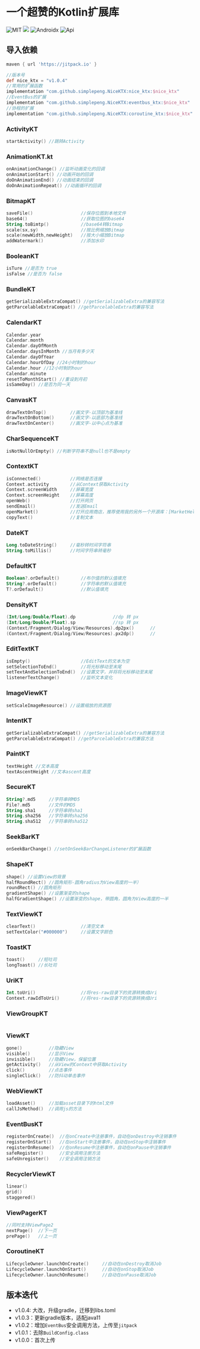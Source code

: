 # 一个超赞的Kotlin扩展库

![MIT](https://img.shields.io/badge/License-MIT-orange?style=flat-square) [![](https://jitpack.io/v/simplepeng/NiceKTX.svg)](https://jitpack.io/#simplepeng/NiceKTX)  ![Androidx](https://img.shields.io/badge/Androidx-Yes-blue?style=flat-square)  ![Api](https://img.shields.io/badge/Api-14+-blueviolet?style=flat-square) 

## 导入依赖

```groovy
maven { url 'https://jitpack.io' }
```

```groovy
//版本号
def nice_ktx = "v1.0.4"
//常用的扩展函数
implementation "com.github.simplepeng.NiceKTX:nice_ktx:$nice_ktx"
//EventBus的扩展
implementation "com.github.simplepeng.NiceKTX:eventbus_ktx:$nice_ktx"
//协程的扩展
implementation "com.github.simplepeng.NiceKTX:coroutine_ktx:$nice_ktx"
```

### ActivityKT

```kotlin
startActivity() //跳转Activity
```

### AnimationKT.kt

```kotlin
onAnimationChange() //监听动画变化的回调
onAnimationStart() //动画开始的回调
doOnAnimationEnd() //动画结束的回调
doOnAnimationRepeat() //动画循环的回调
```

### BitmapKT

```kotlin
saveFile()                  //保存位图到本地文件
base64()                    //获取位图的base64
String.toBimtp()            //base64转Bitmap
scale(sx,sy)                //按比例缩放Bitmap
scale(newWidth,newHeight)   //按大小缩放Bitmap
addWatermark()              //添加水印
```

### BooleanKT

```kotlin
isTure //是否为 true
isFalse //是否为 false
```

### BundleKT

```kotlin
getSerializableExtraCompat() //getSerializableExtra的兼容写法
getParcelableExtraCompat() //getParcelableExtra的兼容写法
```

### CalendarKT

```kotlin
Calendar.year
Calendar.month
Calendar.dayOfMonth
Calendar.daysInMonth //当月有多少天
Calendar.dayOfYear
Calendar.hourOfDay //24小时制的hour
Calendar.hour //12小时制的hour
Calendar.minute
resetToMonthStart() //重设到月初
isSameDay() //是否为同一天
```

### CanvasKT

```kotlin
drawTextOnTop()         //画文字-以顶部为基准线
drawTextOnBottom()      //画文字-以底部为基准线
drawTextOnCenter()      //画文字-以中心点为基准
```

### CharSequenceKT

```kotlin
isNotNullOrEmpty() //判断字符串不是null也不是empty
```

### ContextKT

```kotlin
isConnected()           //网络是否连接
Context.activity        //从Context获取Activity
Context.screenWidth     //屏幕宽度
Context.screenHeight    //屏幕高度
openWeb()               //打开网页
sendEmail()             //发送Email
openMarket()            //打开应用商店，推荐使用我的另外一个开源库：[MarketHelper](https://github.com/simplepeng/MarketHelper)
copyText()              //复制文本
```

### DateKT

```kotlin
Long.toDateString()     //毫秒转时间字符串
String.toMillis()       //时间字符串转毫秒
```

### DefaultKT

```kotlin
Boolean?.orDefault()        //布尔值的默认值填充
String?.orDefault()         //字符串的默认值填充
T?.orDefault()              //默认值填充
```

### DensityKT

```kotlin
(Int/Long/Double/Float).dp              //dp 转 px
(Int/Long/Double/Float).sp              //sp 转 px 
(Context/Fragment/Dialog/View/Resources).dp2px()      //
(Context/Fragment/Dialog/View/Resources).px2dp()      //
```

### EditTextKT

```kotlin
isEmpty()                   //EditText的文本为空
setSelectionToEnd()         //将光标移动至末尾
setTextAndSelectionToEnd()  //设置文字，并将将光标移动至末尾
listenerTextChange()        //监听文本变化
```

### ImageViewKT

```kotlin
setScaleImageResource() //设置缩放的资源图
```

### IntentKT

```kotlin
getSerializableExtraCompat() //getSerializableExtra的兼容方法
getParcelableExtraCompat() //getParcelableExtra的兼容方法
```

### PaintKT

```kotlin
textHeight //文本高度
textAscentHeight //文本ascent高度
```

### SecureKT

```kotlin
String?.md5     //字符串转MD5
File?.md5       //文件的MD5
String.sha1     //字符串转sha1
String.sha256   //字符串转sha256
String.sha512   //字符串转sha512
```

### SeekBarKT

```kotlin
onSeekBarChange() //setOnSeekBarChangeListener的扩展函数
```

### ShapeKT

```kotlin
shape() //设置View的背景
halfRoundRect() //圆角矩形-圆角radius为View高度的一半）
roundRect() //圆角矩形
gradientShape() //设置渐变的shape
halfGradientShape() //设置渐变的shape，带圆角，圆角为View高度的一半
```

### TextViewKT

```kotlin
clearText()                 //清空文本
setTextColor("#000000")     //设置文字颜色
```

### ToastKT

```kotlin
toast()     //短吐司
longToast() //长吐司
```

### UriKT

```kotlin
Int.toUri()                 //将res-raw目录下的资源转换成Uri
Context.rawIdToUri()        //将res-raw目录下的资源转换成Uri
```

### ViewGroupKT

```kotlin
```

### ViewKT

```kotlin
gone()          //隐藏View
visible()       //显示View
invisible()     //隐藏View，保留位置
getActivity()   //从View的Context中获取Activity
click()         //点击事件
singleClick()   //防抖动单击事件
```

### WebViewKT

```kotlin
loadAsset()     //加载asset目录下的html文件
callJsMethod()  //调用js的方法
```

### EventBusKT

```kotlin
registerOnCreate()  //在onCreate中注册事件，自动在onDestroy中注销事件
registerOnStart()   //在onStart中注册事件，自动在onStop中注销事件
registerOnResume()  //在onResume中注册事件，自动在onPause中注销事件
safeRegister()      //安全调用注册方法
safeUnregister()    //安全调用注销方法
```

### RecyclerViewKT

```kotlin
linear()
grid()
staggered()
```

 ### ViewPagerKT

```kotlin
//同时支持ViewPage2
nextPage()  //下一页
prePage()   //上一页
```

### CoroutineKT

```kotlin
LifecycleOwner.launchOnCreate() 	//自动在onDestroy取消Job
LifecycleOwner.launchOnStart()  	//自动在onStop取消Job
LifecycleOwner.launchOnResume() 	//自动在onPause取消Job
```

## 版本迭代

* v1.0.4: 大改，升级gradle，迁移到libs.toml
* v1.0.3：更新gradle版本，适配java11
* v1.0.2：增加`EventBus`安全调用方法，上传至`jitpack`
* v1.0.1：去除`BuildConfig.class`
* v1.0.0：首次上传


